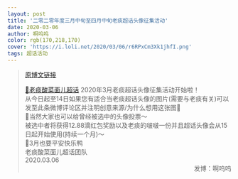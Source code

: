 ```yaml
---
layout: post
title: '二零二零年度三月中旬至四月中旬老痰超话头像征集活动'
date: 2020-03-06
author: 啊呜呜
color: rgb(170,218,170)
cover: 'https://i.loli.net/2020/03/06/r6RPxCm3Xk1jhfI.png'
tags: 超话活动
---
```


> [原博文链接](https://weibo.com/2886348734/Ixl2N5qFX)
> 
> [💎老痰酸菜面儿超话](https://weibo.com/p/100808c9bf185bddd18c52092ca1528b4d683a) 2020年3月老痰超话头像征集活动开始啦！<br/>从今日起至14日如果您有适合当老痰超话头像的图片(需要与老痰有关)可以发至此条微博评论区并注明创意来源/为什么想用这张图🌇<br/>🧐当然大家也可以给曾经被选中的头像投票～<br/>被选中者将获得12.88滴红包奖励以及老痰的啵啵一份并且超话头像会从15日起开始使用(持续一个月)～<br/>💖3月也要平安快乐鸭<br/>老痰酸菜面儿超话团队<br/>2020.03.06<span style="text-align:right;display:block;">发博：啊呜呜</span>